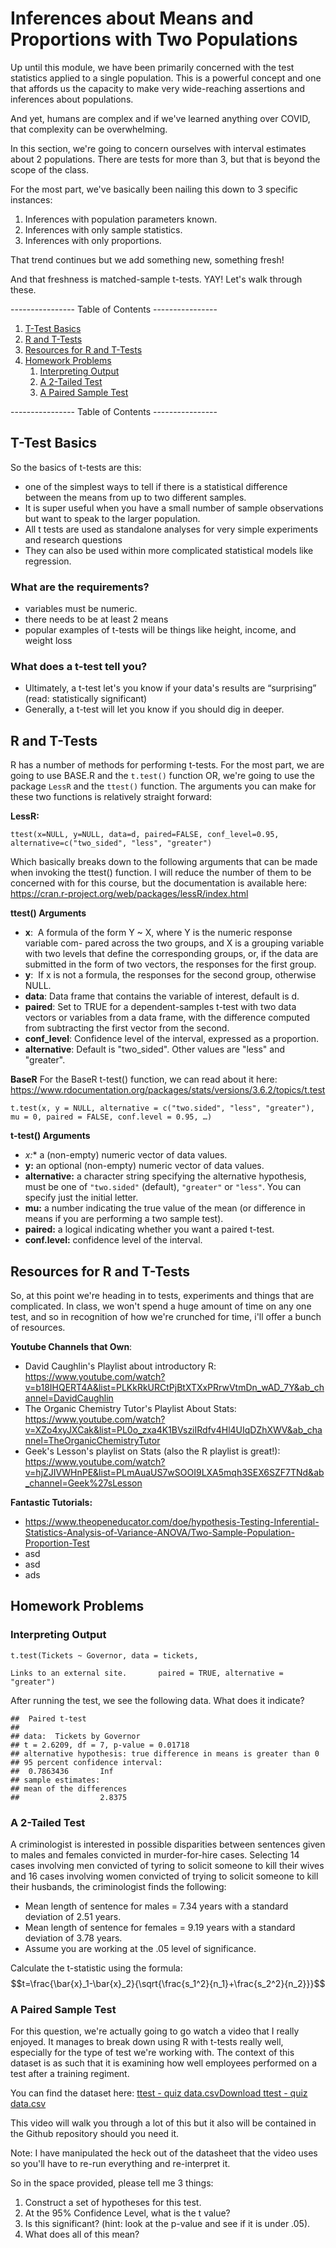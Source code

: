 # Inferences about Means and Proportions with Two Populations

Up until this module, we have been primarily concerned with the test statistics applied to a single population. This is a powerful concept and one that affords us the capacity to make very wide-reaching assertions and inferences about populations. 

And yet, humans are complex and if we've learned anything over COVID, that complexity can be overwhelming. 

In this section, we're going to concern ourselves with interval estimates about 2 populations. There are tests for more than 3, but that is beyond the scope of the class.

For the most part, we've basically been nailing this down to 3 specific instances: 

1. Inferences with population parameters known.
1. Inferences with only sample statistics.
1. Inferences with only proportions.

That trend continues but we add something new, something fresh!

And that freshness is matched-sample t-tests. YAY! Let's walk through these.

---------------- Table of Contents ---------------- 

1. [T-Test Basics](#basics)
2. [R and T-Tests](#rttests)
3. [Resources for R and T-Tests](#resources)
4. [Homework Problems](#hw)
	1. [Interpreting Output](#hw1)
	2. [A 2-Tailed Test](#hw2)
	3. [A Paired Sample Test](#hw3)

---------------- Table of Contents ---------------- 

## <a id="basics"></a>T-Test Basics
So the basics of t-tests are this: 
* one of the simplest ways to tell if there is a statistical difference between the means from up to two different samples. 
* It is super useful when you have a small number of sample observations but want to speak to the larger population.
* All t tests are used as standalone analyses for very simple experiments and research questions 
* They can also be used within more complicated statistical models like regression. 

### What are the requirements?
* variables must be numeric. 
* there needs to be at least 2 means
* popular examples of t-tests will be things like height, income, and weight loss

### What does a t-test tell you?
* Ultimately, a t-test let's you know if your data's results are “surprising” (read: statistically significant)
* Generally, a t-test will let you know if you should dig in deeper.

## <a id="rttests"></a>R and T-Tests
R has a number of methods for performing t-tests. For the most part, we are going to use BASE.R and the ```t.test()``` function OR, we're going to use the package ```LessR``` and the ```ttest()``` function. The arguments you can make for these two functions is relatively straight forward: 

**LessR:** 
```
ttest(x=NULL, y=NULL, data=d, paired=FALSE, conf_level=0.95, alternative=c("two_sided", "less", "greater")
```
Which basically breaks down to the following arguments that can be made when invoking the ttest() function. I will reduce the number of them to be concerned with for this course, but the documentation is available here: https://cran.r-project.org/web/packages/lessR/index.html

**ttest() Arguments**
* **x**:  A formula of the form Y ~ X, where Y is the numeric response variable com- pared across the two groups, and X is a grouping variable with two levels that define the corresponding groups, or, if the data are submitted in the form of two vectors, the responses for the first group.
* **y**:  If x is not a formula, the responses for the second group, otherwise NULL.
* **data**: Data frame that contains the variable of interest, default is d.  
* **paired**: Set to TRUE for a dependent-samples t-test with two data vectors or variables from a data frame, with the difference computed from subtracting the first vector from the second.
* **conf_level**: Confidence level of the interval, expressed as a proportion.
* **alternative**: Default is "two_sided". Other values are "less" and "greater".

**BaseR**
For the BaseR t-test() function, we can read about it here: https://www.rdocumentation.org/packages/stats/versions/3.6.2/topics/t.test
```
t.test(x, y = NULL, alternative = c("two.sided", "less", "greater"), mu = 0, paired = FALSE, conf.level = 0.95, …)
```
**t-test() Arguments**
* *x:** a (non-empty) numeric vector of data values.
* **y:** an optional (non-empty) numeric vector of data values.
* **alternative:** a character string specifying the alternative hypothesis, must be one of `"two.sided"` (default), `"greater"` or `"less"`. You can specify just the initial letter.
* **mu:** a number indicating the true value of the mean (or difference in means if you are performing a two sample test).
* **paired:** a logical indicating whether you want a paired t-test.
* **conf.level:** confidence level of the interval.

## <a id="resources"></a>Resources for R and T-Tests
So, at this point we're heading in to tests, experiments and things that are complicated. In class, we won't spend a huge amount of time on any one test, and so in recognition of how we're crunched for time, i'll offer a bunch of resources.

**Youtube Channels that Own**:
* David Caughlin's Playlist about introductory R: https://www.youtube.com/watch?v=b18IHQERT4A&list=PLKkRkURCtPjBtXTXxPRrwVtmDn_wAD_7Y&ab_channel=DavidCaughlin
* The Organic Chemistry Tutor's Playlist About Stats: https://www.youtube.com/watch?v=XZo4xyJXCak&list=PL0o_zxa4K1BVsziIRdfv4Hl4UIqDZhXWV&ab_channel=TheOrganicChemistryTutor
* Geek's Lesson's playlist on Stats (also the R playlist is great!): https://www.youtube.com/watch?v=hjZJIVWHnPE&list=PLmAuaUS7wSOOI9LXA5mqh3SEX6SZF7TNd&ab_channel=Geek%27sLesson

**Fantastic Tutorials:**
* https://www.theopeneducator.com/doe/hypothesis-Testing-Inferential-Statistics-Analysis-of-Variance-ANOVA/Two-Sample-Population-Proportion-Test
* asd
* asd
* ads

## <a id="hw"></a>Homework Problems

### <a id="hw1"></a>Interpreting Output
```
t.test(Tickets ~ Governor, data = tickets, 

Links to an external site.       paired = TRUE, alternative = "greater")
```

After running the test, we see the following data. What does it indicate?

```
## 	Paired t-test
## 
## data:  Tickets by Governor
## t = 2.6209, df = 7, p-value = 0.01718
## alternative hypothesis: true difference in means is greater than 0
## 95 percent confidence interval:
##  0.7863436       Inf
## sample estimates:
## mean of the differences 
##                  2.8375
```

### <a id="hw1"></a>A 2-Tailed Test
A criminologist is interested in possible disparities between sentences given to males and females convicted in murder-for-hire cases. Selecting 14 cases involving men convicted of tyring to solicit someone to kill their wives and 16 cases involving women convicted of trying to solicit someone to kill their husbands, the criminologist finds the following: 

* Mean length of sentence for males = 7.34 years with a standard deviation of 2.51 years.
* Mean length of sentence for females = 9.19 years with a standard deviation of 3.78 years.
* Assume you are working at the .05 level of significance. 

Calculate the t-statistic using the formula: $$t=\frac{\bar{x}_1-\bar{x}_2}{\sqrt{\frac{s_1^2}{n_1}+\frac{s_2^2}{n_2}}}$$
### <a id="hw1"></a>A Paired Sample Test
For this question, we're actually going to go watch a video that I really enjoyed. It manages to break down using R with t-tests really well, especially for the type of test we're working with. The context of this dataset is as such that it is examining how well employees performed on a test after a training regiment. 

You can find the dataset here: [ttest - quiz data.csv](https://unomaha.instructure.com/courses/65059/files/8079983?wrap=1 "ttest - quiz data.csv")[Download ttest - quiz data.csv](https://unomaha.instructure.com/courses/65059/files/8079983/download?download_frd=1)

This video will walk you through a lot of this but it also will be contained in the Github repository should you need it.

Note: I have manipulated the heck out of the datasheet that the video uses so you'll have to re-run everything and re-interpret it.

So in the space provided, please tell me 3 things: 

1.  Construct a set of hypotheses for this test. 
2.  At the 95% Confidence Level, what is the t value?
3.  Is this significant? (hint: look at the p-value and see if it is under .05).
4.  What does all of this mean?